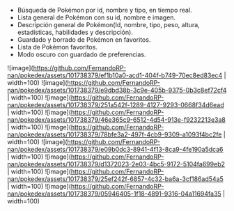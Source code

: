 - Búsqueda de Pokémon por id, nombre y tipo, en tiempo real.
- Lista general de Pokémon con su id, nombre e imagen.
- Descripción general de Pokémon(Id, nombre, tipo, peso, altura, estadísticas, habilidades y descripción).
- Guardado y borrado de Pokémon en favoritos.
- Lista de Pokémon favoritos.
- Modo oscuro con guardado de preferencias.

![image](https://github.com/FernandoRP-nan/pokedex/assets/101738379/ef1b10a0-acd1-404f-b749-70ec8ed83ec4  | width=100)
![image](https://github.com/FernandoRP-nan/pokedex/assets/101738379/e9dbd38b-3c9e-405b-9375-0b3c8ef72cf4  | width=100)
![image](https://github.com/FernandoRP-nan/pokedex/assets/101738379/251a542f-1289-4127-9293-0668f34d6ead  | width=100)
![image](https://github.com/FernandoRP-nan/pokedex/assets/101738379/46e365c9-6512-4d54-913e-f9232213e3a8  | width=100)
![image](https://github.com/FernandoRP-nan/pokedex/assets/101738379/78bfe3a2-497f-4cb9-9309-a1093f4bc2fe  | width=100)
![image](https://github.com/FernandoRP-nan/pokedex/assets/101738379/e09b0dc3-8941-4f13-8ca9-4fe190a5dca6  | width=100)
![image](https://github.com/FernandoRP-nan/pokedex/assets/101738379/d1372023-2e03-4bc5-9172-5104fa699eb2  | width=100)
![image](https://github.com/FernandoRP-nan/pokedex/assets/101738379/25ef242f-6857-4c32-ba6a-3cf186ad54a5  | width=100)
![image](https://github.com/FernandoRP-nan/pokedex/assets/101738379/05946405-1f18-4891-9316-04a11694fa35  | width=100)
